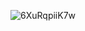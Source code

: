 ![6XuRqpiiK7w](https://user-images.githubusercontent.com/96682195/206443089-9e39127a-cedb-4c71-b9ea-90449d87f362.jpg)
